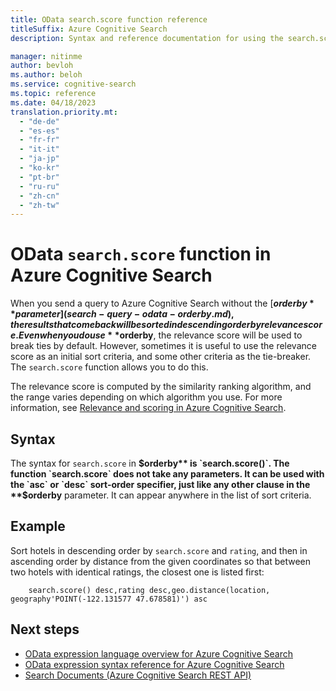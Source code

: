 ```yaml
---
title: OData search.score function reference
titleSuffix: Azure Cognitive Search
description: Syntax and reference documentation for using the search.score function in Azure Cognitive Search queries.

manager: nitinme
author: bevloh
ms.author: beloh
ms.service: cognitive-search
ms.topic: reference
ms.date: 04/18/2023
translation.priority.mt:
  - "de-de"
  - "es-es"
  - "fr-fr"
  - "it-it"
  - "ja-jp"
  - "ko-kr"
  - "pt-br"
  - "ru-ru"
  - "zh-cn"
  - "zh-tw"
---
```

# OData `search.score` function in Azure Cognitive Search

When you send a query to Azure Cognitive Search without the [**$orderby** parameter](search-query-odata-orderby.md), the results that come back will be sorted in descending order by relevance score. Even when you do use **$orderby**, the relevance score will be used to break ties by default. However, sometimes it is useful to use the relevance score as an initial sort criteria, and some other criteria as the tie-breaker. The `search.score` function allows you to do this.

The relevance score is computed by the similarity ranking algorithm, and the range varies depending on which algorithm you use. For more information, see [Relevance and scoring in Azure Cognitive Search](index-similarity-and-scoring.md).

## Syntax

The syntax for `search.score` in **$orderby** is `search.score()`. The function `search.score` does not take any parameters. It can be used with the `asc` or `desc` sort-order specifier, just like any other clause in the **$orderby** parameter. It can appear anywhere in the list of sort criteria.

## Example

Sort hotels in descending order by `search.score` and `rating`, and then in ascending order by distance from the given coordinates so that between two hotels with identical ratings, the closest one is listed first:

```odata-filter-expr
    search.score() desc,rating desc,geo.distance(location, geography'POINT(-122.131577 47.678581)') asc
```

## Next steps  

- [OData expression language overview for Azure Cognitive Search](query-odata-filter-orderby-syntax.md)
- [OData expression syntax reference for Azure Cognitive Search](search-query-odata-syntax-reference.md)
- [Search Documents &#40;Azure Cognitive Search REST API&#41;](/rest/api/searchservice/Search-Documents)
